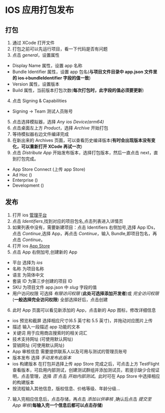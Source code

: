 # IOS 应用打包发布

## 打包

1. 通过 XCode 打开文件
2. 打包之前可以先运行项目，看一下代码是否有问题
3. 点击 _general_，设置属性

- Display Name 属性，设置 app 名称
- Bundle Identifier 属性，设置 app 包名(**与项目文件目录中 app.json 文件里的 ios->bundleIdentifier 字段的值一致**)
- Version 属性，设置版本
- Build 属性，当前版本打包次数(**每次打包时，此字段的值必须要更新**)

4. 点击 Signing & Capabilities

- Signing -> Team 测试人员账号

5. 点击选择模拟器，选择 _Any ios Device(arm64)_
6. 点击桌面左上方 _Product_，选择 _Archive_ 开始打包
7. 等待模拟器右边文件编译完成
8. 在新出来的 Archives 页面，可以查看历史编译版本(**有时会出现版本没有变化，可以重新打开 XCode 再试一次**)
9. 点击 _Distribute App_ 开始发布版本，选择打包版本，然后一直点击 next，直到打包完成。

- App Store Connect (上传 app Store)
- Ad Hoc ()
- Enterprise ()
- Development ()

<!-- 10. 或者点击 validate App 开始打包(一般用于测试) -->

## 发布

1. 打开 ios [管理平台](https://developer.apple.com/account/resources/identifiers/list)
2. 点击 _Identifiers_,找到对应的项目包名,点击列表进入详情页
3. 如果列表中没有，需要新建项目：点击 Identifiers 右侧加号,选择 App IDs，点击 _Continue_,选择 App，再点击 _Continue_，输入 Bundle,即项目包名，再点击 _Continue_。
4. 打开 ios  [App Store](https://appstoreconnect.apple.com/login)
5. 点击 App 右侧加号,创建新的 App

- 平台 选择为 _ios_
- 名称 为项目名称
- 语言 为简体中文
- 套装 ID 为第三步创建的项目 ID
- SKU 为项目文件 app.json 中 _slug_ 字段的值
- 用户访问权限 可选择 _有限访问权限_ (**此处可选择添加开发者**)或 _完全访问权限_ (**一般选择完全访问权限**)
  全部选择好后，点击创建

6. 此时 App 页面可以看见新添加的 App，点击新的 App 图标，修改详细信息

- ios 预览和截屏 选择相应尺寸(6.5 英寸和 5.5 英寸)，并拖动对应图片上传
- 描述 输入一段描述 app 功能的文本
- 关键词 用于应用商店搜索时的相关词汇
- 技术支持网址 (可使用默认网址)
- 营销网址 (可使用默认网址)
- App 审核信息 需要提供联系人以及可用与测试的管理员账号
- 版本发布 选择 _手动发布此版本_
- ios 构建版本 在打包并选择上传 app Store 完成之后，可点击上方 TestFlight 查看版本，可启用内部测试，创建测试群组并添加测试员，若提示缺少合规证明，点击管理，选择 _否_ 点击 _开始内部测试_。此时可在 App Store 中选择相应的构建版本
- 按流程输入其他信息，版权信息、价格等级、年龄分级...

7. 输入完相应信息后，点击存储，再点击 _添加以供审核_ ,确认后点击 _提交至 App 审核_(**每输入完一个信息后都可以点击存储**)
  

